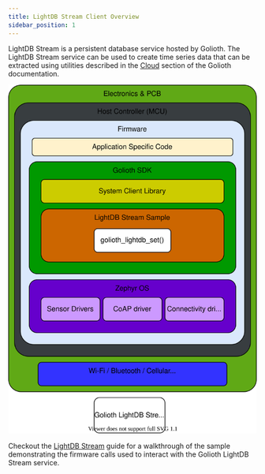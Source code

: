 ```yaml
---
title: LightDB Stream Client Overview
sidebar_position: 1
---
```


LightDB Stream is a persistent database service hosted by Golioth. The LightDB Stream service can be used to create time series data that can be extracted using utilities described in the [Cloud](https://docs.golioth.io/cloud) section of the Golioth documentation.

![Console](../assets/lightDB-stream-svg-a4.svg)

Checkout the [LightDB Stream](https://docs.golioth.io/cloud/services/lightdb-stream/) guide for a walkthrough of the sample demonstrating the firmware calls used to interact with the Golioth LightDB Stream service. 